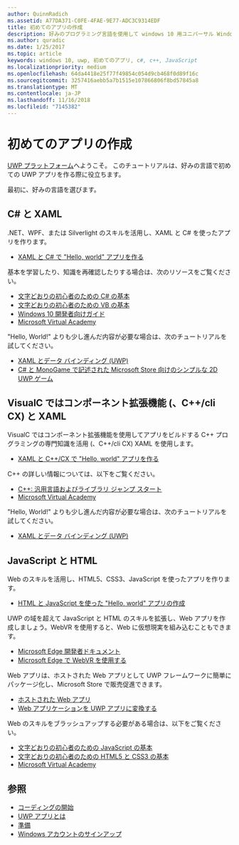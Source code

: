 ```yaml
---
author: QuinnRadich
ms.assetid: A77DA371-C0FE-4FAE-9E77-ADC3C9314EDF
title: 初めてのアプリの作成
description: 好みのプログラミング言語を使用して windows 10 用ユニバーサル Windows プラットフォーム (UWP) アプリを作成します。
ms.author: quradic
ms.date: 1/25/2017
ms.topic: article
keywords: windows 10, uwp, 初めてのアプリ, c#, c++, JavaScript
ms.localizationpriority: medium
ms.openlocfilehash: 64da4418e25f77f49854c054d9cb468f0d89f16c
ms.sourcegitcommit: 3257416aebb5a7b1515e107866806f8bd57845a8
ms.translationtype: MT
ms.contentlocale: ja-JP
ms.lasthandoff: 11/16/2018
ms.locfileid: "7145382"
---
```

# <a name="create-your-first-app"></a>初めてのアプリの作成

[UWP プラットフォーム](universal-application-platform-guide.md)へようこそ。 このチュートリアルは、好みの言語で初めての UWP アプリを作る際に役立ちます。

最初に、好みの言語を選びます。

## <a name="c-and-xaml"></a>C# と XAML

.NET、WPF、または Silverlight のスキルを活用し、XAML と C# を使ったアプリを作ります。

* [XAML と C# で "Hello, world" アプリを作る](create-a-hello-world-app-xaml-universal.md)

基本を学習したり、知識を再確認したりする場合は、次のリソースをご覧ください。

* [文字どおりの初心者のための C# の基本](https://go.microsoft.com/fwlink/?linkid=850801)
* [文字どおりの初心者のための VB の基本](https://go.microsoft.com/fwlink/?linkid=850802)
* [Windows 10 開発者向けガイド](https://go.microsoft.com/fwlink/?linkid=850804)
* [Microsoft Virtual Academy](http://www.microsoftvirtualacademy.com/)

"Hello, World!" よりも少し進んだ内容が必要な場合は、次のチュートリアルを試してください。

* [XAML とデータ バインディング (UWP)](xaml-basics-intro.md)
* [C# と MonoGame で記述された Microsoft Store 向けのシンプルな 2D UWP ゲーム](get-started-tutorial-game-mg2d.md)


## <a name="visualc-component-extensions-ccx-and-xaml"></a>VisualC ではコンポーネント拡張機能 (、C++/cli CX) と XAML

VisualC ではコンポーネント拡張機能を使用してアプリをビルドする C++ プログラミングの専門知識を活用 (、C++/cli CX) XAML を使用します。

* [XAML と C++/CX で "Hello, world" アプリを作る](create-a-basic-windows-10-app-in-cpp.md)

C++ の詳しい情報については、以下をご覧ください。

* [C++: 汎用言語およびライブラリ ジャンプ スタート](http://www.microsoftvirtualacademy.com/training-courses/c-a-general-purpose-language-and-library-jump-start)
* [Microsoft Virtual Academy](http://go.microsoft.com/fwlink/p/?LinkID=389916)

"Hello, World!" よりも少し進んだ内容が必要な場合は、次のチュートリアルを試してください。

* [XAML とデータ バインディング (UWP)](xaml-basics-intro.md)

## <a name="javascript-and-html"></a>JavaScript と HTML

Web のスキルを活用し、HTML5、CSS3、JavaScript を使ったアプリを作ります。

* [HTML と JavaScript を使った "Hello, world" アプリの作成](create-a-hello-world-app-js-uwp.md)

UWP の域を超えて JavaScript と HTML のスキルを拡張し、Web アプリを作成しましょう。WebVR を使用すると、Web に仮想現実を組み込むこともできます。

* [Microsoft Edge 開発者ドキュメント](https://docs.microsoft.com/microsoft-edge/)
* [Microsoft Edge で WebVR を使用する](https://docs.microsoft.com/en-us/microsoft-edge/webvr/)

Web アプリは、ホストされた Web アプリとして UWP フレームワークに簡単にパッケージ化し、Microsoft Store で販売促進できます。

* [ホストされた Web アプリ](https://developer.microsoft.com/windows/bridges/hosted-web-apps)
* [Web アプリケーションを UWP アプリに変換する](../porting/hwa-create-windows.md)

Web のスキルをブラッシュアップする必要がある場合は、以下をご覧ください。

* [文字どおりの初心者のための JavaScript の基本](http://www.microsoftvirtualacademy.com/training-courses/javascript-fundamentals-for-absolute-beginners)
* [文字どおりの初心者のための HTML5 と CSS3 の基本](http://www.microsoftvirtualacademy.com/training-courses/html5-css3-fundamentals-development-for-absolute-beginners)
* [Microsoft Virtual Academy](http://go.microsoft.com/fwlink/p/?LinkID=389916)

## <a name="see-also"></a>参照

* [コーディングの開始](create-uwp-apps.md)
* [UWP アプリとは](universal-application-platform-guide.md)
* [準備](get-set-up.md)
* [Windows アカウントのサインアップ](sign-up.md)
